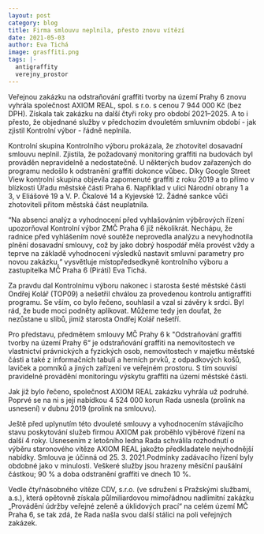 ```yaml
---
layout: post
category: blog
title: Firma smlouvu neplnila, přesto znovu vítězí
date: 2021-05-03
author: Eva Tichá
image: grasffiti.png
tags: |-
  antigraffity
  verejny_prostor
---
```

Veřejnou zakázku na odstraňování graffiti tvorby na území Prahy 6 znovu vyhrála společnost AXIOM REAL, spol. s r.o. s cenou 7 944 000 Kč (bez DPH). Získala tak zakázku na další čtyři roky pro období 2021–2025. A to i přesto, že objednané služby v předchozím dvouletém smluvním období - jak zjistil Kontrolní výbor -  řádně neplnila.

Kontrolní skupina Kontrolního výboru prokázala, že zhotovitel  dosavadní smlouvu neplnil. Zjistila, že požadovaný monitoring graffiti na budovách byl prováděn nepravidelně a nedostatečně. U některých budov zařazených do programu nedošlo k odstranění graffiti dokonce vůbec. Díky Google Street View kontrolní skupina objevila zapomenuté graffiti z roku 2019  a to přímo v blízkosti Úřadu městské části Praha 6. Například v ulici Národní obrany 1 a 3, v Eliášové 19 a V. P. Čkalové 14 a Kyjevské 12.  Žádné sankce vůči zhotoviteli přitom městská část neuplatnila.

“Na absenci analýz a vyhodnocení před vyhlašováním výběrových řízení upozorňoval Kontrolní výbor ZMČ Praha 6 již několikrát. Nechápu, že radnice před vyhlášením nové soutěže neprovedla analýzu a nevyhodnotila plnění dosavadní smlouvy, což by jako dobrý hospodář měla provést vždy a teprve na základě vyhodnocení výsledků nastavit smluvní parametry pro novou zakázku,“ vysvětluje místopředsedkyně kontrolního výboru a zastupitelka MČ Praha 6 (Piráti) Eva Tichá. 

Za pravdu dal Kontrolnímu výboru nakonec i starosta šesté městské části Ondřej Kolář (TOP09) a nešetřil chválou za provedenou kontrolu antigraffiti programu. Se vším, co bylo řečeno, souhlasil a vzal si závěry  k srdci. Byl rád, že bude moci podněty aplikovat. Můžeme tedy jen doufat, že nezůstane u slibů, jimiž starosta Ondřej Kolář nešetří. 

Pro představu, předmětem smlouvy MČ Prahy 6 k "Odstraňování graffiti tvorby na území Prahy 6“ je odstraňování graffiti na nemovitostech ve vlastnictví právnických a fyzických osob, nemovitostech v majetku městské části a také z informačních tabulí a herních prvků, z odpadkových košů, laviček a pomníků a jiných zařízení ve veřejném prostoru. S tím souvisí pravidelné provádění monitoringu výskytu graffiti na území městské části. 

Jak již bylo řečeno, společnost AXIOM REAL zakázku vyhrála už podruhé. Poprvé se na ni s její nabídkou 4 524 000 korun Rada usnesla (prolink na usnesení) v dubnu 2019 (prolink na smlouvu).

Ještě před uplynutím této dvouleté smlouvy a vyhodnocením stávajícího stavu poskytování služeb firmou AXIOM pak proběhlo výběrové řízení na další 4 roky. Usnesením  z letošního ledna Rada schválila rozhodnutí o výběru staronového vítěze AXIOM REAL jakožto předkladatele nejvhodnější nabídky. Smlouva je účinná od 25. 3. 2021.Podmínky zadávacího řízení byly obdobné jako v minulosti. Veškeré služby jsou hrazeny měsíční paušální částkou; 90 % a doba odstranění graffiti ve dnech 10 %.

Vedle čtyřnásobného vítěze CDV, s.r.o. (ve sdružení s Pražskými službami, a.s.), která opětovně získala půlmiliardovou mimořádnou nadlimitní zakázku „Provádění údržby veřejné zeleně a úklidových prací“ na celém území MČ Praha 6, se tak zdá, že Rada našla svou další stálici na poli veřejných zakázek.
